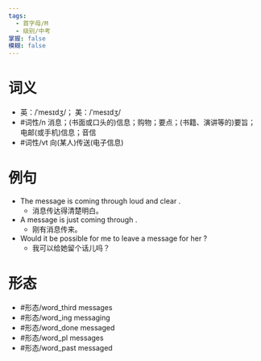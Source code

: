 ```yaml
---
tags:
  - 首字母/M
  - 级别/中考
掌握: false
模糊: false
---
```

# 词义
- 英：/ˈmesɪdʒ/； 美：/ˈmesɪdʒ/
- #词性/n  消息；(书面或口头的)信息；购物；要点；(书籍、演讲等的)要旨；电邮(或手机)信息；音信
- #词性/vt  向(某人)传送(电子信息)
# 例句
- The message is coming through loud and clear .
	- 消息传达得清楚明白。
- A message is just coming through .
	- 刚有消息传来。
- Would it be possible for me to leave a message for her ?
	- 我可以给她留个话儿吗？
# 形态
- #形态/word_third messages
- #形态/word_ing messaging
- #形态/word_done messaged
- #形态/word_pl messages
- #形态/word_past messaged

